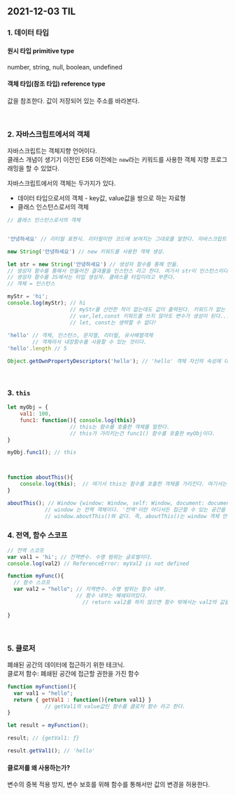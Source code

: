 ## 2021-12-03 TIL

### 1. 데이터 타입
#### 원시 타입 primitive type
number, string, null, boolean, undefined
#### 객체 타입(참조 타입) reference type
값을 참조한다. 값이 저장되어 있는 주소를 바라본다.

<br>

### 2. 자바스크립트에서의 객체
자바스크립트는 객체지향 언어이다.  
클래스 개념이 생기기 이전인 ES6 이전에는 `new`라는 키워드를 사용한 객체 지향 프로그래밍을 할 수 있었다.

자바스크립트에서의 객체는 두가지가 있다.
- 데이터 타입으로서의 객체 - key값, value값을 쌍으로 하는 자료형
- 클래스 인스턴스로서의 객체

```javascript
// 클래스 인스턴스로서의 객체


'안녕하세요' // 리터럴 표현식. 리터럴이란 코드에 보여지는 그대로를 말한다. 자바스크립트 엔진이 보이는 그대로 문자열로 받아들인다.

new String('안녕하세요') // new 키워드를 사용한 객체 생성.

let str = new String('안녕하세요') // 생성자 함수를 통해 만듦.
// 생성자 함수를 통해서 만들어진 결과물을 인스턴스 라고 한다. 여기서 str이 인스턴스이다.
// 생성자 함수를 JS에서는 타입 생성자. 클래스를 타입이라고 부른다.
// 객체 = 인스턴스

myStr = 'hi';
console.log(myStr); // hi
					// myStr를 선언한 적이 없는데도 값이 출력된다. 키워드가 없는 할당문은 앞에 var가 생략되어 선언된 것이다. 
                    // var,let,const 키워드를 쓰지 않아도 변수가 생성이 된다..!
                    // let, const는 생략할 수 없다!
	
'hello' // 객체, 인스턴스, 문자열, 리터럴, 유사배열객체
		// 객체라서 내장함수를 사용할 수 있는 것이다.
'hello'.length // 5

Object.getOwnPropertyDescriptors('hello'); // 'hello' 객체 자신의 속성에 대한 속성 설명자 반환
```
<br>

### 3. `this`
```javascript
let myObj = {
    val1: 100,
    func1: function(){ console.log(this)}
                    // this는 함수를 호출한 객체를 말한다.
                    // this가 가리키는건 func1() 함수를 호출한 myObj이다.
}

myObj.func1(); // this



function aboutThis(){
	console.log(this);  // 여기서 this는 함수를 호출한 객체를 가리킨다. 여기서는 window이다.
}

aboutThis(); // Window {window: Window, self: Window, document: document, name: '', location: Location, …}
            // window 는 전역 객체이다. '전역'이란 어디서든 접근할 수 있는 공간을 의미한다. html문서의 전체 공간에 접근할 수 있는 최상위에 있는 객체.
            // window.aboutThis()와 같다. 즉, aboutThis()는 window 객체 안에 선언된 메소드,함수
```


### 4. 전역, 함수 스코프
```javascript
// 전역 스코프
var val1 = 'hi'; // 전역변수. 수명 범위는 글로벌이다.
console.log(val2) // ReferenceError: myVal2 is not defined

function myFunc(){
  // 함수 스코프
  var val2 = "hello"; // 지역변수. 수명 범위는 함수 내부.
                      // 함수 내부는 폐쇄되어있다.
                        // return val2를 하지 않으면 함수 밖에서는 val2의 값을 절대 알 수 없다.
  
}
```
<br>

### 5. 클로저
폐쇄된 공간의 데이터에 접근하기 위한 테크닉.<br>
클로저 함수: 폐쇄된 공간에 접근할 권한을 가진 함수
```javascript
function myFunction(){
  var val1 = "hello";
  return { getVal1 : function(){return val1} }
            // getVal1의 value값인 함수를 클로저 함수 라고 한다.
}

let result = myFunction(); 

result; // {getVal1: ƒ}

result.getVal1(); // 'hello'
```
#### 클로저를 왜 사용하는가?
변수의 중복 적용 방지, 변수 보호를 위해 함수를 통해서만 값의 변경을 허용한다.